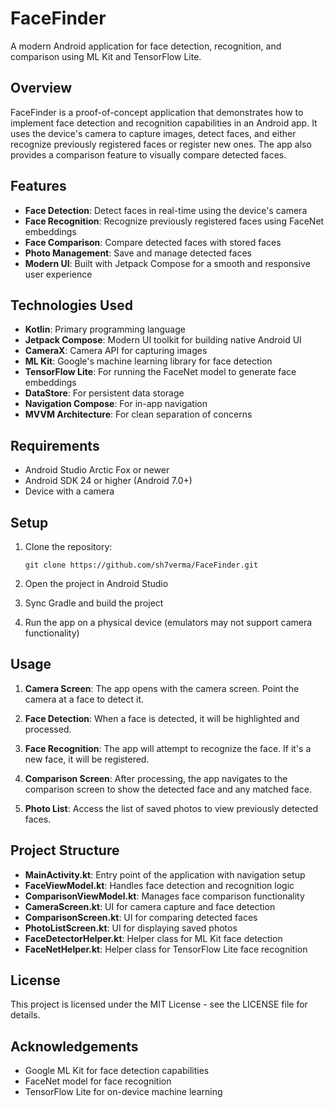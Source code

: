 # FaceFinder

A modern Android application for face detection, recognition, and comparison using ML Kit and TensorFlow Lite.

## Overview

FaceFinder is a proof-of-concept application that demonstrates how to implement face detection and recognition capabilities in an Android app. It uses the device's camera to capture images, detect faces, and either recognize previously registered faces or register new ones. The app also provides a comparison feature to visually compare detected faces.

## Features

- **Face Detection**: Detect faces in real-time using the device's camera
- **Face Recognition**: Recognize previously registered faces using FaceNet embeddings
- **Face Comparison**: Compare detected faces with stored faces
- **Photo Management**: Save and manage detected faces
- **Modern UI**: Built with Jetpack Compose for a smooth and responsive user experience

## Technologies Used

- **Kotlin**: Primary programming language
- **Jetpack Compose**: Modern UI toolkit for building native Android UI
- **CameraX**: Camera API for capturing images
- **ML Kit**: Google's machine learning library for face detection
- **TensorFlow Lite**: For running the FaceNet model to generate face embeddings
- **DataStore**: For persistent data storage
- **Navigation Compose**: For in-app navigation
- **MVVM Architecture**: For clean separation of concerns

## Requirements

- Android Studio Arctic Fox or newer
- Android SDK 24 or higher (Android 7.0+)
- Device with a camera

## Setup

1. Clone the repository:
   ```
   git clone https://github.com/sh7verma/FaceFinder.git
   ```

2. Open the project in Android Studio

3. Sync Gradle and build the project

4. Run the app on a physical device (emulators may not support camera functionality)

## Usage

1. **Camera Screen**: The app opens with the camera screen. Point the camera at a face to detect it.

2. **Face Detection**: When a face is detected, it will be highlighted and processed.

3. **Face Recognition**: The app will attempt to recognize the face. If it's a new face, it will be registered.

4. **Comparison Screen**: After processing, the app navigates to the comparison screen to show the detected face and any matched face.

5. **Photo List**: Access the list of saved photos to view previously detected faces.

## Project Structure

- **MainActivity.kt**: Entry point of the application with navigation setup
- **FaceViewModel.kt**: Handles face detection and recognition logic
- **ComparisonViewModel.kt**: Manages face comparison functionality
- **CameraScreen.kt**: UI for camera capture and face detection
- **ComparisonScreen.kt**: UI for comparing detected faces
- **PhotoListScreen.kt**: UI for displaying saved photos
- **FaceDetectorHelper.kt**: Helper class for ML Kit face detection
- **FaceNetHelper.kt**: Helper class for TensorFlow Lite face recognition

## License

This project is licensed under the MIT License - see the LICENSE file for details.

## Acknowledgements

- Google ML Kit for face detection capabilities
- FaceNet model for face recognition
- TensorFlow Lite for on-device machine learning
